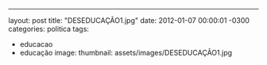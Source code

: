 ---
layout: post
title: "DESEDUCAÇÃO1.jpg"
date: 2012-01-07 00:00:01 -0300
categories: politica
tags:
- educacao
- educação
image: 
  thumbnail: assets/images/DESEDUCAÇÃO1.jpg
